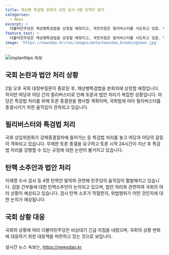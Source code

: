 ```yaml
---
title: 채상병 특검법 본회의 상정 검사 4명 탄핵안 발의
categories:
  - News
excerpt: >
  더불어민주당은 채상병특검법을 상정할 예정이고, 국민의힘은 필리버스터를 시도하고 있음. 범야권은 24시간 후 토론 종결 후 표결할 계획이며, 민주당은 야당과 연대해 토론 종결권 행사할 것으로 보인다. 민주당은 이날 쌍방울 대북 송금 사건과 관련된 검사들의 탄핵소추안도 발의했으며, 정청래 법사위원장이 검사 탄핵안을 부각시킬 것으로 예상된다. 국회법에 따르면 재적의원 3분의 1 이상이 요구하면 토론을 강제로 종료시킬 수 있다.
feature_text: >
  더불어민주당은 채상병특검법을 상정할 예정이고, 국민의힘은 필리버스터를 시도하고 있음. 범야권은 24시간 후 토론 종결 후 표결할 계획이며, 민주당은 야당과 연대해 토론 종결권 행사할 것으로 보인다. 민주당은 이날 쌍방울 대북 송금 사건과 관련된 검사들의 탄핵소추안도 발의했으며, 정청래 법사위원장이 검사 탄핵안을 부각시킬 것으로 예상된다. 국회법에 따르면 재적의원 3분의 1 이상이 요구하면 토론을 강제로 종료시킬 수 있다.
image: 'https://newsdao.kr/res/images/meta/newsdao_breakingnews.jpg'
---
```


<p><img src="https://newsdao.kr/res/images/meta/newsdao_breakingnews.jpg" alt="implanttips 속보" /></p>

<h2 data-ke-size="size26">국회 논란과 법안 처리 상황</h2>

<p data-ke-size="size16">2일 오후 국회 대정부질문이 종료된 후, 채상병특검법을 본회의에 상정할 예정입니다. 하지만 여당과 야당 간의 필리버스터로 인해 토론과 법안 처리가 복잡한 상황입니다. 여당은 특검법 처리를 위해 토론 종결권을 행사할 계획이며, 국회법에 따라 필리버스터를 종결시키기 위한 움직임이 관측되고 있습니다.</p>

<h2 data-ke-size="size26">필리버스터와 특검법 처리</h2>

<p data-ke-size="size16">국회 상임위원회가 강제종결절차에 들어가는 등 특검법 처리를 놓고 여당과 야당의 갈등이 격화되고 있습니다. 무제한 토론 종결을 요구하고 토론 시작 24시간이 지난 후 특검법 처리를 강행할 수 있는 규정에 대한 논란이 불거지고 있습니다.</p>

<h2 data-ke-size="size26">탄핵 소추안과 법안 처리</h2>

<p data-ke-size="size16">이재명 수사 검사 등 4명 탄핵안 발의와 관련해 민주당의 움직임이 활발해지고 있습니다. 검찰 간부들에 대한 탄핵소추안이 논의되고 있으며, 법안 처리와 관련하여 국회의 여러 상황이 예상되고 있습니다. 검사 탄핵 소추가 적절한지, 위법행위가 어떤 것인지에 대한 논의가 예상됩니다.</p>

<h2 data-ke-size="size26">국회 상황 대응</h2>

<p data-ke-size="size16">국회의 상황에 따라 더불어민주당은 비상대기 긴급 지침을 내렸으며, 국회의 상황 변화에 대응하기 위한 대응책을 마련하고 있는 것으로 보입니다.</p>
실시간 뉴스 속보는, <a href="https://newsdao.kr" rel="dofollow">https://newsdao.kr</a>


